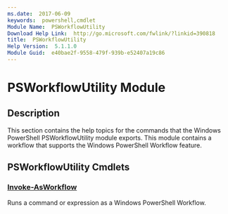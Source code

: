 ```yaml
---
ms.date:  2017-06-09
keywords:  powershell,cmdlet
Module Name:  PSWorkflowUtility
Download Help Link:  http://go.microsoft.com/fwlink/?linkid=390818
title:  PSWorkflowUtility
Help Version:  5.1.1.0
Module Guid:  e40bae2f-9558-479f-939b-e52407a19c86
---
```


# PSWorkflowUtility Module
## Description
This section contains the help topics for the commands that the Windows PowerShell PSWorkflowUtility module exports. This module contains a workflow that supports the Windows PowerShell Workflow feature.

## PSWorkflowUtility Cmdlets
### [Invoke-AsWorkflow](Invoke-AsWorkflow.md)
Runs a command or expression as a Windows PowerShell Workflow.

